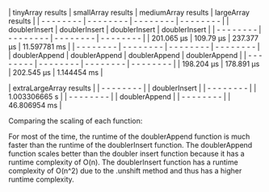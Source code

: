 

| tinyArray results | smallArray results | mediumArray results | largeArray results |
|  - - - - - - - -  |  - - - - - - - -   |   - - - - - - - -   |  - - - - - - - -   |
|   doublerInsert   |   doublerInsert    |    doublerInsert    |   doublerInsert    |
|  - - - - - - - -  |  - - - - - - - -   |   - - - - - - - -   |  - - - - - - - -   |
|     201.065 µs    |     109.79 µs      |      237.377 µs     |    11.597781 ms    |
|  - - - - - - - -  |  - - - - - - - -   |   - - - - - - - -   |  - - - - - - - -   | 
|   doublerAppend   |   doublerAppend    |    doublerAppend    |   doublerAppend    |
|  - - - - - - - -  |  - - - - - - - -   |   - - - - - - - -   |  - - - - - - - -   |
|     198.204 µs    |     178.891 µs     |      202.545 µs     |     1.144454 ms    |

| extraLargeArray results |
|     - - - - - - - -     |
|      doublerInsert      |
|     - - - - - - - -     |
|      1.003306665 s      |
|     - - - - - - - -     |
|      doublerAppend      |
|     - - - - - - - -     |
|       46.806954 ms      |


Comparing the scaling of each function:

For most of the time, the runtime of the doublerAppend function is much faster than the
runtime of the doublerInsert function. The doublerAppend function scales better than the doubler insert function because it has a runtime complexity of O(n). The doublerInsert function has a runtime complexity of O(n^2) due to the .unshift method and thus has a higher runtime complexity. 
